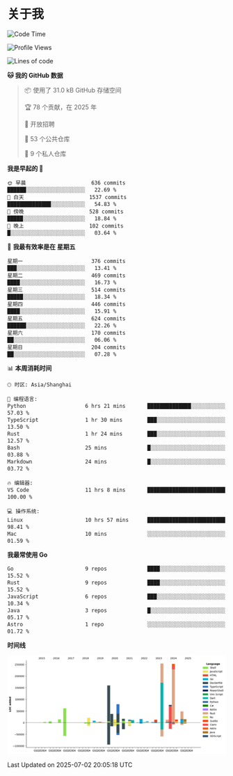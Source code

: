 # 关于我

<!--START_SECTION:waka-->
![Code Time](http://img.shields.io/badge/Code%20Time-3%2C917%20hrs%2040%20mins-blue)

![Profile Views](http://img.shields.io/badge/%E4%B8%AA%E4%BA%BA%E8%B5%84%E6%96%99%E8%A7%82%E7%9C%8B%E6%AC%A1%E6%95%B0-0-blue)

![Lines of code](https://img.shields.io/badge/%E4%BB%8E%E3%80%8CHello%20World%E3%80%8D%E8%B5%B7%E6%88%91%E5%B7%B2%E7%BB%8F%E5%86%99%E4%BA%86-1.2%20million%20%E8%A1%8C%E4%BB%A3%E7%A0%81-blue)

**🐱 我的 GitHub 数据** 

> 📦  使用了 31.0 kB GitHub 存储空间 
 > 
> 🏆 78 个贡献，在 2025 年
 > 
> 💼 开放招聘
 > 
> 📜 53 个公共仓库 
 > 
> 🔑 9 个私人仓库 
 > 
**我是早起的 🐤** 

```text
🌞 早晨                     636 commits         ██████░░░░░░░░░░░░░░░░░░░   22.69 % 
🌆 白天                     1537 commits        ██████████████░░░░░░░░░░░   54.83 % 
🌃 傍晚                     528 commits         █████░░░░░░░░░░░░░░░░░░░░   18.84 % 
🌙 晚上                     102 commits         █░░░░░░░░░░░░░░░░░░░░░░░░   03.64 % 
```
📅 **我最有效率是在 星期五** 

```text
星期一                      376 commits         ███░░░░░░░░░░░░░░░░░░░░░░   13.41 % 
星期二                      469 commits         ████░░░░░░░░░░░░░░░░░░░░░   16.73 % 
星期三                      514 commits         █████░░░░░░░░░░░░░░░░░░░░   18.34 % 
星期四                      446 commits         ████░░░░░░░░░░░░░░░░░░░░░   15.91 % 
星期五                      624 commits         ██████░░░░░░░░░░░░░░░░░░░   22.26 % 
星期六                      170 commits         ██░░░░░░░░░░░░░░░░░░░░░░░   06.06 % 
星期日                      204 commits         ██░░░░░░░░░░░░░░░░░░░░░░░   07.28 % 
```


📊 **本周消耗时间** 

```text
🕑︎ 时区: Asia/Shanghai

💬 编程语言: 
Python                   6 hrs 21 mins       ██████████████░░░░░░░░░░░   57.03 % 
TypeScript               1 hr 30 mins        ███░░░░░░░░░░░░░░░░░░░░░░   13.50 % 
Rust                     1 hr 24 mins        ███░░░░░░░░░░░░░░░░░░░░░░   12.57 % 
Bash                     25 mins             █░░░░░░░░░░░░░░░░░░░░░░░░   03.88 % 
Markdown                 24 mins             █░░░░░░░░░░░░░░░░░░░░░░░░   03.72 % 

🔥 编辑器: 
VS Code                  11 hrs 8 mins       █████████████████████████   100.00 % 

💻 操作系统: 
Linux                    10 hrs 57 mins      █████████████████████████   98.41 % 
Mac                      10 mins             ░░░░░░░░░░░░░░░░░░░░░░░░░   01.59 % 
```

**我最常使用 Go** 

```text
Go                       9 repos             ████░░░░░░░░░░░░░░░░░░░░░   15.52 % 
Rust                     9 repos             ████░░░░░░░░░░░░░░░░░░░░░   15.52 % 
JavaScript               6 repos             ███░░░░░░░░░░░░░░░░░░░░░░   10.34 % 
Java                     3 repos             █░░░░░░░░░░░░░░░░░░░░░░░░   05.17 % 
Astro                    1 repo              ░░░░░░░░░░░░░░░░░░░░░░░░░   01.72 % 
```



**时间线**

![Lines of Code chart](https://raw.githubusercontent.com/catusax/catusax/master/assets/bar_graph.png)


 Last Updated on 2025-07-02 20:05:18 UTC
<!--END_SECTION:waka-->
